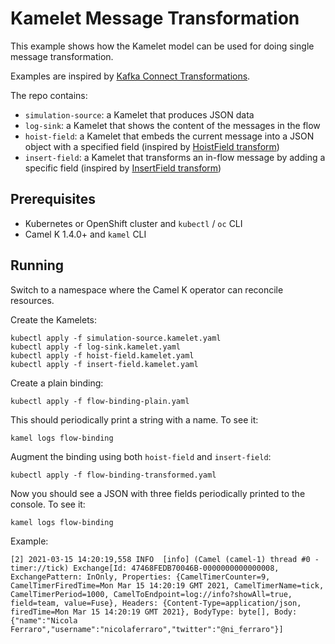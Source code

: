 # Kamelet Message Transformation

This example shows how the Kamelet model can be used for doing single message transformation.

Examples are inspired by [Kafka Connect Transformations](https://docs.confluent.io/platform/current/connect/transforms/overview.html).

The repo contains:
- `simulation-source`: a Kamelet that produces JSON data
- `log-sink`: a Kamelet that shows the content of the messages in the flow
- `hoist-field`: a Kamelet that embeds the current message into a JSON object with a specified field (inspired by [HoistField transform](https://docs.confluent.io/platform/current/connect/transforms/hoistfield.html))
- `insert-field`: a Kamelet that transforms an in-flow message by adding a specific field (inspired by [InsertField transform](https://docs.confluent.io/platform/current/connect/transforms/insertfield.html))

## Prerequisites

- Kubernetes or OpenShift cluster and `kubectl` / `oc` CLI
- Camel K 1.4.0+ and `kamel` CLI

## Running

Switch to a namespace where the Camel K operator can reconcile resources.

Create the Kamelets:

```
kubectl apply -f simulation-source.kamelet.yaml
kubectl apply -f log-sink.kamelet.yaml
kubectl apply -f hoist-field.kamelet.yaml
kubectl apply -f insert-field.kamelet.yaml
```

Create a plain binding:

```
kubectl apply -f flow-binding-plain.yaml
```

This should periodically print a string with a name. To see it:

```
kamel logs flow-binding
```

Augment the binding using both `hoist-field` and `insert-field`:

```
kubectl apply -f flow-binding-transformed.yaml
```

Now you should see a JSON with three fields periodically printed to the console. To see it:

```
kamel logs flow-binding
```

Example:

```
[2] 2021-03-15 14:20:19,558 INFO  [info] (Camel (camel-1) thread #0 - timer://tick) Exchange[Id: 47468FEDB70046B-0000000000000008, ExchangePattern: InOnly, Properties: {CamelTimerCounter=9, CamelTimerFiredTime=Mon Mar 15 14:20:19 GMT 2021, CamelTimerName=tick, CamelTimerPeriod=1000, CamelToEndpoint=log://info?showAll=true, field=team, value=Fuse}, Headers: {Content-Type=application/json, firedTime=Mon Mar 15 14:20:19 GMT 2021}, BodyType: byte[], Body: {"name":"Nicola Ferraro","username":"nicolaferraro","twitter":"@ni_ferraro"}]
```
